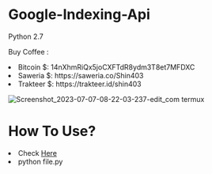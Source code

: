 # Google-Indexing-Api

Python 2.7

Buy Coffee :
<li>Bitcoin $: 14nXhmRiQx5joCXFTdR8ydm3T8et7MFDXC</li>
<li>Saweria $: https://saweria.co/Shin403</li>
<li>Trakteer $: https://trakteer.id/shin403</li>

![Screenshot_2023-07-07-08-22-03-237-edit_com termux](https://github.com/Jenderal92/Google-Indexing-Api/assets/59664965/931908f0-10bb-46f7-bf0f-985ebccbd506)


# How To Use?

<li>Check <a href="https://www.blog-gan.org/p/tools-google-api-indexing.html">Here</a></li>
<li>python file.py</li>
